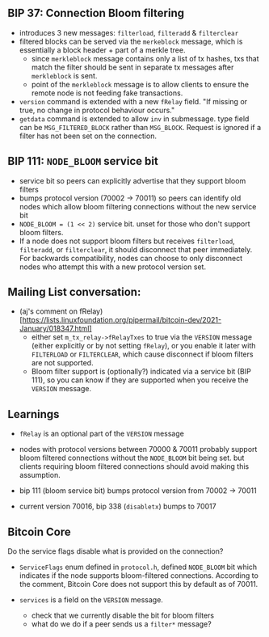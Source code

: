 ## BIP 37: Connection Bloom filtering
- introduces 3 new messages: `filterload`, `filteradd` & `filterclear`
- filtered blocks can be served via the `merkeblock` message, which is
  essentially a block header + part of a merkle tree.
  - since `merkleblock` message contains only a list of tx hashes, txs that
    match the filter should be sent in separate tx messages after `merkleblock`
    is sent.
  - point of the `merkleblock` message is to allow clients to ensure the remote
    node is not feeding fake transactions.
- `version` command is extended with a new `fRelay` field. "If missing or true,
  no change in protocol behaviour occurs."
- `getdata` command is extended to allow `inv` in submessage. type field can be
  `MSG_FILTERED_BLOCK` rather than `MSG_BLOCK`. Request is ignored if a filter
  has not been set on the connection.

## BIP 111: `NODE_BLOOM` service bit
- service bit so peers can explicitly advertise that they support bloom filters
- bumps protocol version (70002 -> 70011) so peers can identify old nodes which
  allow bloom filtering connections without the new service bit
- `NODE_BLOOM = (1 << 2)` service bit. unset for those who don't support bloom
  filters.
- If a node does not support bloom filters but receives `filterload`,
  `filteradd`, or `filterclear`, it should disconnect that peer immediately.
  For backwards compatibility, nodes can choose to only disconnect nodes who
  attempt this with a new protocol version set.


## Mailing List conversation:
- (aj's comment on fRelay)[https://lists.linuxfoundation.org/pipermail/bitcoin-dev/2021-January/018347.html]
  - either set `m_tx_relay->fRelayTxes` to true via the `VERSION` message
    (either explicitly or by not setting `fRelay`), or you enable it later with
    `FILTERLOAD` or `FILTERCLEAR`, which cause disconnect if bloom filters are
    not supported.
  - Bloom filter support is (optionally?) indicated via a service bit (BIP
    111), so you can know if they are supported when you receive the `VERSION`
    message.

## Learnings
- `fRelay` is an optional part of the `VERSION` message

- nodes with protocol versions between 70000 & 70011 probably support bloom
  filtered connections without the `NODE_BLOOM` bit being set. but clients
  requiring bloom filtered connections should avoid making this assumption.
- bip 111 (bloom service bit) bumps protocol version from 70002 -> 70011
- current version 70016, bip 338 (`disabletx`) bumps to 70017

## Bitcoin Core
Do the service flags disable what is provided on the connection?

- `ServiceFlags` enum defined in `protocol.h`, defined `NODE_BLOOM` bit which
  indicates if the node supports bloom-filtered connections. According to the
  comment, Bitcoin Core does not support this by default as of 70011.

- `services` is a field on the `VERSION` message.
   - check that we currently disable the bit for bloom filters
   - what do we do if a peer sends us a `filter*` message?